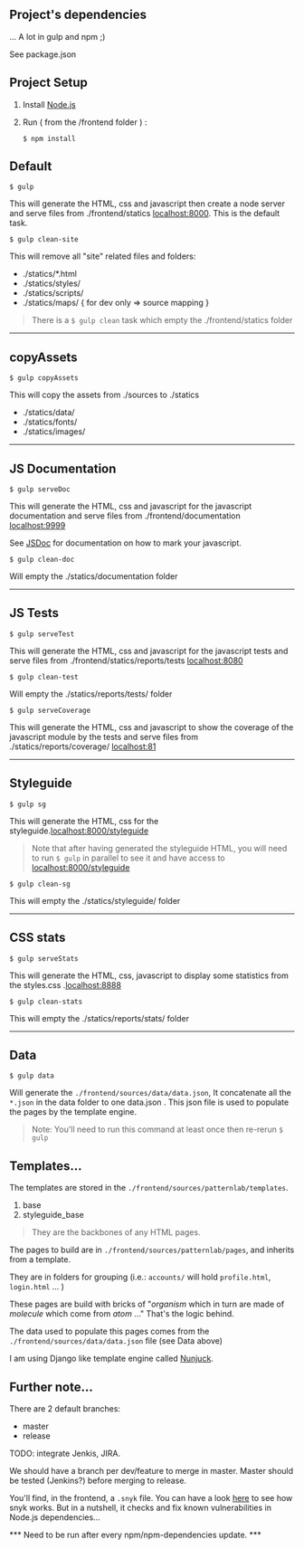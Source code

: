 ## Project's dependencies ##

 ... A lot in gulp and npm ;)

 See package.json


## Project Setup ##

1. Install [Node.js](https://nodejs.org/download)
2. Run ( from the /frontend folder ) :

    ```
    $ npm install
    ```



## Default ##

```$ gulp```


This will generate the HTML, css and javascript then create a node server and serve files from ./frontend/statics [localhost:8000](http://localhost:8000). This is the default task.


```$ gulp clean-site```


This will remove all "site" related files and folders:

- ./statics/*.html
- ./statics/styles/
- ./statics/scripts/
- ./statics/maps/ { for dev only => source mapping }


>There is a ```$ gulp clean``` task which empty the ./frontend/statics folder
***



## copyAssets ##

```$ gulp copyAssets```


This will copy the assets from ./sources to ./statics

- ./statics/data/
- ./statics/fonts/
- ./statics/images/


***




## JS Documentation ##

```$ gulp serveDoc```


This will generate the HTML, css and javascript for the javascript documentation and serve files from ./frontend/documentation [localhost:9999](http://localhost:9999)

See [JSDoc](http://usejsdoc.org/) for documentation on how to mark your javascript.

```$ gulp clean-doc```

Will empty the ./statics/documentation folder

***




## JS Tests ##

```$ gulp serveTest```


This will generate the HTML, css and javascript for the javascript tests and serve files from ./frontend/statics/reports/tests [localhost:8080](http://localhost:8080)


```$ gulp clean-test```


Will empty the ./statics/reports/tests/ folder


```$ gulp serveCoverage```


This will generate the HTML, css and javascript to show the coverage of the javascript module by the tests and serve files from ./statics/reports/coverage/ [localhost:81](http://localhost:81)

***





## Styleguide ##

```$ gulp sg```


This will generate the HTML, css for the styleguide.[localhost:8000/styleguide](http://localhost:8000/styleguide)


>Note that after having generated the styleguide HTML, you will need to run ```$ gulp``` in parallel to see it and have access to [localhost:8000/styleguide](http://localhost:8000/styleguide)


```$ gulp clean-sg```


This will empty the ./statics/styleguide/ folder

***




## CSS stats ##

```$ gulp serveStats```


This will generate the HTML, css, javascript to display some statistics from the styles.css .[localhost:8888](http://localhost:8888)


```$ gulp clean-stats```


This will empty the ./statics/reports/stats/ folder

***




## Data ##

``` $ gulp data ```


Will generate the ```./frontend/sources/data/data.json```, It concatenate all the ```*.json``` in the data folder to one data.json . This json file is used to populate the pages by the template engine.


>Note: You'll need to run this command at least once then re-rerun ``` $ gulp ```




## Templates... ##

The templates are stored in the ```./frontend/sources/patternlab/templates```.

1. base
2. styleguide_base

>They are the backbones of any HTML pages.


The pages to build are in ```./frontend/sources/patternlab/pages```, and inherits from a template.

They are in folders for grouping (i.e.: ```accounts/``` will hold ```profile.html```, ```login.html``` ... )

These pages are build with bricks of "*organism* which in turn are made of *molecule* which come from *atom* ..." That's the logic behind.

The data used to populate this pages comes from the ```./frontend/sources/data/data.json``` file (see Data above)


I am using  Django like template engine called [Nunjuck](https://mozilla.github.io/nunjucks/templating.html).



## Further note... ##

There are 2 default branches:

- master
- release


TODO: integrate Jenkis, JIRA.


We should have a branch per dev/feature to merge in master.
Master should be tested (Jenkins?) before merging to release.

You'll find, in the frontend, a ```.snyk``` file. You can have a look [here](https://snyk.io/) to see how snyk works. But in a nutshell, it checks and fix known vulnerabilities in Node.js dependencies...

*** Need to be run after every npm/npm-dependencies update. ***